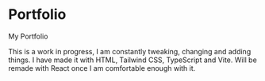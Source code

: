# Portfolio
My Portfolio

This is a work in progress, I am constantly tweaking, changing and adding things.
I have made it with HTML, Tailwind CSS, TypeScript and Vite.
Will be remade with React once I am comfortable enough with it.
